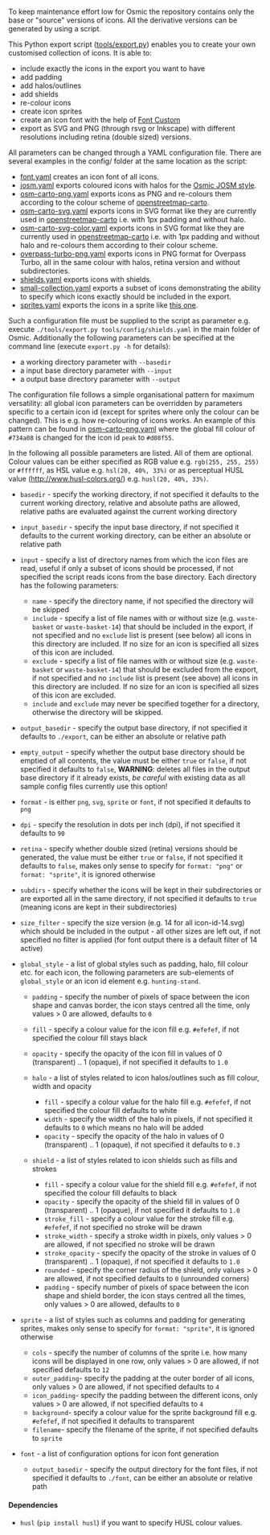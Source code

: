 To keep maintenance effort low for Osmic the repository contains only the base or "source" versions of icons. All the derivative versions can be generated by using a script.

This Python export script ([tools/export.py](https://github.com/gmgeo/osmic/blob/master/tools/export.py)) enables you to create your own customised collection of icons. It is able to:

* include exactly the icons in the export you want to have
* add padding
* add halos/outlines
* add shields
* re-colour icons
* create icon sprites
* create an icon font with the help of [Font Custom](https://github.com/FontCustom/fontcustom/)
* export as SVG and PNG (through rsvg or Inkscape) with different resolutions including retina (double sized) versions.

All parameters can be changed through a YAML configuration file. There are several examples in the config/ folder at the same location as the script:

* [font.yaml](https://github.com/gmgeo/osmic/blob/master/tools/config/font.yaml) creates an icon font of all icons.
* [josm.yaml](https://github.com/gmgeo/osmic/blob/master/tools/config/josm.yaml) exports coloured icons with halos for the [Osmic JOSM style](https://github.com/gmgeo/osmic-josm-style).
* [osm-carto-png.yaml](https://github.com/gmgeo/osmic/blob/master/tools/config/osm-carto-png.yaml) exports icons as PNG and re-colours them according to the colour scheme of [openstreetmap-carto](https://github.com/gravitystorm/openstreetmap-carto).
* [osm-carto-svg.yaml](https://github.com/gmgeo/osmic/blob/master/tools/config/osm-carto-svg.yaml) exports icons in SVG format like they are currently used in [openstreetmap-carto](https://github.com/gravitystorm/openstreetmap-carto) i.e. with 1px padding and without halo.
* [osm-carto-svg-color.yaml](https://github.com/gmgeo/osmic/blob/master/tools/config/osm-carto-svg-color.yaml) exports icons in SVG format like they are currently used in [openstreetmap-carto](https://github.com/gravitystorm/openstreetmap-carto) i.e. with 1px padding and without halo and re-colours them according to their colour scheme.
* [overpass-turbo-png.yaml](https://github.com/gmgeo/osmic/blob/master/tools/config/overpass-turbo-png.yaml) exports icons in PNG format for Overpass Turbo, all in the same colour with halos, retina version and without subdirectories.
* [shields.yaml](https://github.com/gmgeo/osmic/blob/master/tools/config/shields.yaml) exports icons with shields.
* [small-collection.yaml](https://github.com/gmgeo/osmic/blob/master/tools/config/small-collection.yaml) exports a subset of icons demonstrating the ability to specify which icons exactly should be included in the export.
* [sprites.yaml](https://github.com/gmgeo/osmic/blob/master/tools/config/sprites.yaml) exports the icons in a sprite like [this one](https://github.com/gmgeo/osmic/blob/master/icons@2x.png).

Such a configuration file must be supplied to the script as parameter e.g. execute `./tools/export.py tools/config/shields.yaml` in the main folder of Osmic. Additionally the following parameters can be specified at the command line (execute `export.py -h` for details):
* a working directory parameter with `--basedir`
* a input base directory parameter with `--input`
* a output base directory parameter with `--output`

The configuration file follows a simple organisational pattern for maximum versatility: all global icon parameters can be overridden by parameters specific to a certain icon id (except for sprites where only the colour can be changed). This is e.g. how re-colouring of icons works. An example of this pattern can be found in [osm-carto-png.yaml](https://github.com/gmgeo/osmic/blob/master/tools/config/osm-carto-png.yaml) where the global fill colour of `#734a08` is changed for the icon id `peak` to `#d08f55`.

In the following all possible parameters are listed. All of them are optional.
Colour values can be either specified as RGB value e.g. `rgb(255, 255, 255)` or `#ffffff`, as HSL value e.g. `hsl(20, 40%, 33%)` or as perceptual HUSL value (http://www.husl-colors.org/) e.g. `husl(20, 40%, 33%)`.

* `basedir` - specify the working directory, if not specified it defaults to the current working directory, relative and absolute paths are allowed, relative paths are evaluated against the current working directory

* `input_basedir` - specify the input base directory, if not specified it defaults to the current working directory, can be either an absolute or relative path

* `input` - specify a list of directory names from which the icon files are read, useful if only a subset of icons should be processed, if not specified the script reads icons from the base directory. Each directory has the following parameters:
  * `name` - specify the directory name, if not specified the directory will be skipped
  * `include` - specify a list of file names with or without size (e.g. `waste-basket` or `waste-basket-14`) that should be included in the export, if not specified and no `exclude` list is present (see below) all icons in this directory are included. If no size for an icon is specified all sizes of this icon are included.
  * `exclude` - specify a list of file names with or without size (e.g. `waste-basket` or `waste-basket-14`) that should be excluded from the export, if not specified and no `include` list is present (see above) all icons in this directory are included. If no size for an icon is specified all sizes of this icon are excluded.
  * `include` and `exclude` may never be specified together for a directory, otherwise the directory will be skipped.

* `output_basedir` - specify the output base directory, if not specified it defaults to `./export`, can be either an absolute or relative path

* `empty_output` - specify whether the output base directory should be emptied of all contents, the value must be either `true` or `false`, if not specified it defaults to `false`, **WARNING**: deletes all files in the output base directory if it already exists, *be careful* with existing data as all sample config files currently use this option!

* `format` - is either `png`, `svg`, `sprite` or `font`, if not specified it defaults to `png`

* `dpi` - specify the resolution in dots per inch (dpi), if not specified it defaults to `90`

* `retina` - specify whether double sized (retina) versions should be generated, the value must be either `true` or `false`, if not specified it defaults to `false`, makes only sense to specify for `format: "png"` or `format: "sprite"`, it is ignored otherwise

* `subdirs` - specify whether the icons will be kept in their subdirectories or are exported all in the same directory, if not specified it defaults to `true` (meaning icons are kept in their subdirectories)

* `size_filter` - specify the size version (e.g. 14 for all icon-id-14.svg) which should be included in the output - all other sizes are left out, if not specified no filter is applied (for font output there is a default filter of 14 active)

* `global_style` - a list of global styles such as padding, halo, fill colour etc. for each icon, the following parameters are sub-elements of `global_style` or an icon id element e.g. `hunting-stand`.

  * `padding` - specify the number of pixels of space between the icon shape and canvas border, the icon stays centred all the time, only values > 0 are allowed, defaults to `0`

  * `fill` - specify a colour value for the icon fill e.g. `#efefef`, if not specified the colour fill stays black

  * `opacity` - specify the opacity of the icon fill in values of 0 (transparent) .. 1 (opaque), if not specified it defaults to `1.0`

  * `halo` - a list of styles related to icon halos/outlines such as fill colour, width and opacity
    * `fill` - specify a colour value for the halo fill e.g. `#efefef`, if not specified the colour fill defaults to white
    * `width` - specify the width of the halo in pixels, if not specified it defaults to `0` which means no halo will be added
    * `opacity` - specify the opacity of the halo in values of 0 (transparent) .. 1 (opaque), if not specified it defaults to `0.3`

  * `shield` - a list of styles related to icon shields such as fills and strokes
    * `fill` - specify a colour value for the shield fill e.g. `#efefef`, if not specified the colour fill defaults to black
    * `opacity` - specify the opacity of the shield fill in values of 0 (transparent) .. 1 (opaque), if not specified it defaults to `1.0`
    * `stroke_fill` - specify a colour value for the stroke fill e.g. `#efefef`, if not specified no stroke will be drawn
    * `stroke_width` - specify a stroke width in pixels, only values > 0 are allowed, if not specified no stroke will be drawn
    * `stroke_opacity` - specify the opacity of the stroke in values of 0 (transparent) .. 1 (opaque), if not specified it defaults to `1.0`
    * `rounded` - specify the corner radius of the shield, only values > 0 are allowed, if not specified defaults to `0` (unrounded corners)
    * `padding` - specify number of pixels of space between the icon shape and shield border, the icon stays centred all the times, only values > 0 are allowed, defaults to `0`

* `sprite` - a list of styles such as columns and padding for generating sprites, makes only sense to specify for `format: "sprite"`, it is ignored otherwise
  * `cols` - specify the number of columns of the sprite i.e. how many icons will be displayed in one row, only values > 0 are allowed, if not specified defaults to `12`
  * `outer_padding`- specify the padding at the outer border of all icons, only values > 0 are allowed, if not specified defaults to `4`
  * `icon_padding`- specify the padding between the different icons, only values > 0 are allowed, if not specified defaults to `4`
  * `background`- specify a colour value for the sprite background fill e.g. `#efefef`, if not specified it defaults to transparent
  * `filename`- specify the filename of the sprite, if not specified defaults to `sprite`

* `font` - a list of configuration options for icon font generation
  * `output_basedir` - specify the output directory for the font files, if not specified it defaults to `./font`, can be either an absolute or relative path

#### Dependencies
* `husl` (`pip install husl`) if you want to specify HUSL colour values.
